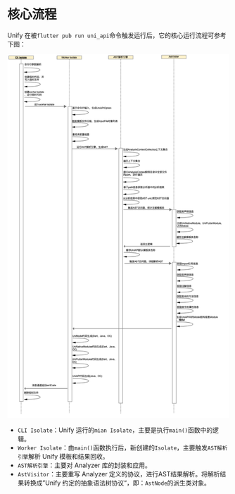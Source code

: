 # 核心流程
Unify 在被`flutter pub run uni_api`命令触发运行后，它的核心运行流程可参考下图：

<img src="../public/004.png" width="1000"/>

* `CLI Isolate`：Unify 运行的`mian Isolate`，主要是执行`main()`函数中的逻辑。
* `Worker Isolate`：由`main()`函数执行后，新创建的`Isolate`，主要触发`AST解析引擎`解析 Unify 模板和结果回收。
* `AST解析引擎`：主要对 Analyzer 库的封装和应用。
* `AstVisitor`：主要重写 Analyzer 定义的协议，进行AST结果解析。将解析结果转换成”Unify 约定的抽象语法树协议“，即：`AstNode`的派生类对象。